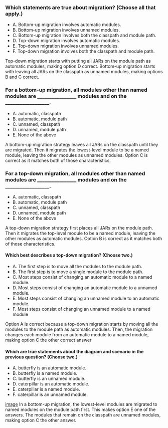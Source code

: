 ### Which statements are true about migration? (Choose all that apply.)
* A. Bottom-up migration involves automatic modules.
* B. Bottom-up migration involves unnamed modules.
* C. Bottom-up migration involves both the classpath and module path.
* D. Top-down migration involves automatic modules.
* E. Top-down migration involves unnamed modules.
* F. Top-down migration involves both the classpath and module path.

Top-down migration starts with putting all JARs on the module path as automatic modules, making option D correct.
Bottom-up migration starts with leaving all JARs on the classpath as unnamed modules, making options B and C correct.

### For a bottom-up migration, all modules other than named modules are ________________ modules and on the __________________.
* A. automatic, classpath
* B. automatic, module path
* C. unnamed, classpath
* D. unnamed, module path
* E. None of the above

A bottom-up migration strategy leaves all JARs on the classpath until they are migrated.
Then it migrates the lowest-level module to be a named module, leaving the other modules as unnamed modules.
Option C is correct as it matches both of those characteristics.

### For a top-down migration, all modules other than named modules are ________________ modules and on the __________________.
* A. automatic, classpath
*  B. automatic, module path
*  C. unnamed, classpath
*  D. unnamed, module path
*  E. None of the above

A top-down migration strategy first places all JARs on the module path.
Then it migrates the top-level module to be a named module, leaving the other modules as automatic modules.
Option B is correct as it matches both of those characteristics.

#### Which best describes a top-down migration? (Choose two.)
* A. The first step is to move all the modules to the module path.
* B. The first step is to move a single module to the module path.
* C. Most steps consist of changing an automatic module to a named module.
* D. Most steps consist of changing an automatic module to a unnamed module.
* E. Most steps consist of changing an unnamed module to an automatic module.
* F. Most steps consist of changing an unnamed module to a named module

Option A is correct because a top-down migration starts by moving all the modules to the module path as automatic modules.
Then, the migration changes each module from an automatic module to a named module, making option C the other correct answer

#### Which are true statements about the diagram and scenario in the previous question? (Choose two.)
* A. butterfly is an automatic module.
* B. butterfly is a named module.
* C. butterfly is an unnamed module.
* D. caterpillar is an automatic module.
* E. caterpillar is a named module.
* F. caterpillar is an unnamed module.

[image](images/butterfly_caterpillar.jpg)
In a bottom-up migration, the lowest-level modules are migrated
to named modules on the module path first.
This makes option E one of the answers.
The modules that remain on the classpath are unnamed modules, making option C the other answer.